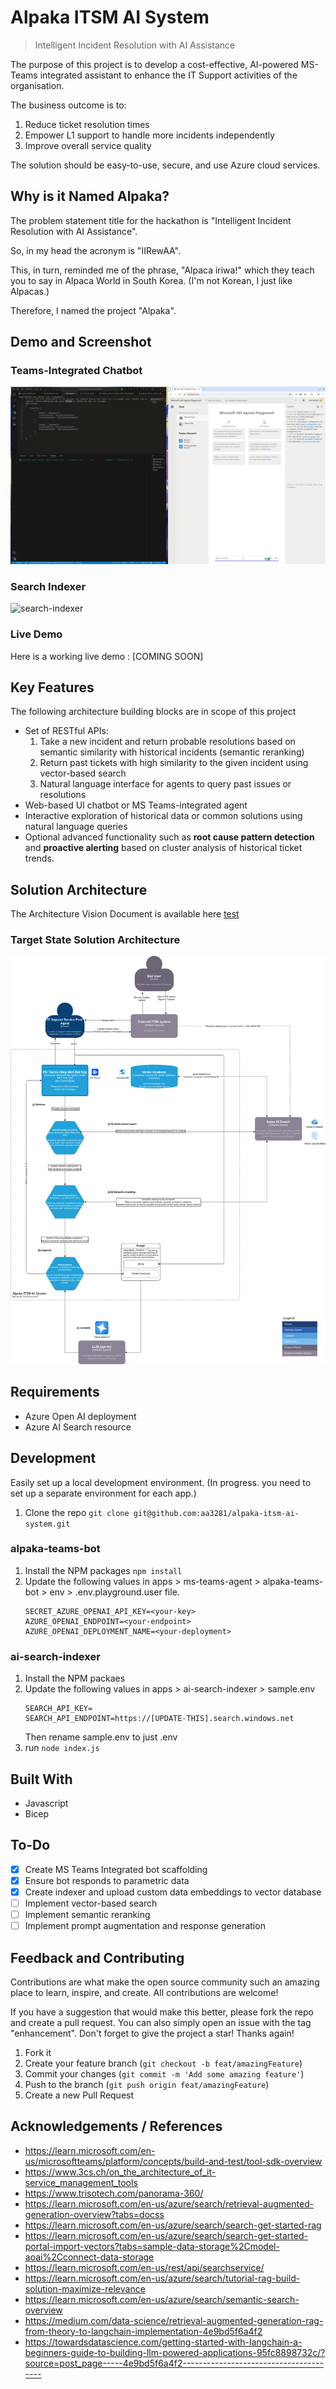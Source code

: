 # Alpaka ITSM AI System
> Intelligent Incident Resolution with AI Assistance

The purpose of this project is to develop a cost-effective, AI-powered MS-Teams integrated assistant to enhance the IT Support activities of the organisation. 

The business outcome is to:
1. Reduce ticket resolution times
2. Empower L1 support to handle more incidents independently
3. Improve overall service quality

The solution should be easy-to-use, secure, and use Azure cloud services.

## Why is it Named Alpaka?
The problem statement title for the hackathon is "Intelligent Incident Resolution with AI Assistance".

So, in my head the acronym is "IIRewAA".

This, in turn, reminded me of the phrase, "Alpaca iriwa!" which they teach you to say in Alpaca World in South Korea. (I'm not Korean, I just like Alpacas.)

Therefore, I named the project "Alpaka".

## Demo and Screenshot
### Teams-Integrated Chatbot 
![demo](/docs/alpaka-demo.gif)

### Search Indexer
![search-indexer](/docs/ai-search-indexer.gif)

### Live Demo
Here is a working live demo : [COMING SOON]

## Key Features

The following architecture building blocks are in scope of this project

- Set of RESTful APIs:
	1. Take a new incident and return probable resolutions based on semantic similarity with historical incidents (semantic reranking)
	2. Return past tickets with high similarity to the given incident using vector-based search
	3. Natural language interface for agents to query past issues or resolutions
- Web-based UI chatbot or MS Teams-integrated agent
- Interactive exploration of historical data or common solutions using natural language queries
- Optional advanced functionality such as **root cause pattern detection** and **proactive alerting** based on cluster analysis of historical ticket trends.

## Solution Architecture

The Architecture Vision Document is available here [test](/docs/Architecture%20Vision%20Document.pdf)

### Target State Solution Architecture
![c4-target-ssolution-architecture](/docs/Figure%203%20-%20C4%20Target%20State%20Solution%20Architecture.drawio.png)

## Requirements
- Azure Open AI deployment
- Azure AI Search resource

## Development
Easily set up a local development environment. 
(In progress. you need to set up a separate environment for each app.)

1. Clone the repo
    ```git clone git@github.com:aa3281/alpaka-itsm-ai-system.git```

### alpaka-teams-bot

1. Install the NPM packages 
    ```npm install```
2. Update the following values in apps > ms-teams-agent > alpaka-teams-bot > env > .env.playground.user file.
    ```
    SECRET_AZURE_OPENAI_API_KEY=<your-key>
    AZURE_OPENAI_ENDPOINT=<your-endpoint>
    AZURE_OPENAI_DEPLOYMENT_NAME=<your-deployment>
    ```

### ai-search-indexer
1. Install the NPM packaes
2.  Update the following values in apps > ai-search-indexer > sample.env
    ```
    SEARCH_API_KEY=
    SEARCH_API_ENDPOINT=https://[UPDATE-THIS].search.windows.net
    ```
    Then rename sample.env to just .env
3. run `node index.js`

## Built With
- Javascript
- Bicep
 
## To-Do
- [x] Create MS Teams Integrated bot scaffolding
- [x] Ensure bot responds to parametric data
- [x] Create indexer and upload custom data embeddings to vector database
- [ ] Implement vector-based search
- [ ] Implement semantic reranking
- [ ] Implement prompt augmentation and response generation

## Feedback and Contributing
Contributions are what make the open source community such an amazing place to learn, inspire, and create. All contributions are welcome!

If you have a suggestion that would make this better, please fork the repo and create a pull request. You can also simply open an issue with the tag "enhancement". Don't forget to give the project a star! Thanks again!

1. Fork it 
2. Create your feature branch (`git checkout -b feat/amazingFeature`)
3. Commit your changes (`git commit -m 'Add some amazing feature'`)
4. Push to the branch (`git push origin feat/amazingFeature`)
5. Create a new Pull Request

## Acknowledgements / References
- https://learn.microsoft.com/en-us/microsoftteams/platform/concepts/build-and-test/tool-sdk-overview
- https://www.3cs.ch/on_the_architecture_of_it-service_management_tools
- https://www.trisotech.com/panorama-360/
- https://learn.microsoft.com/en-us/azure/search/retrieval-augmented-generation-overview?tabs=docss
- https://learn.microsoft.com/en-us/azure/search/search-get-started-rag
- https://learn.microsoft.com/en-us/azure/search/search-get-started-portal-import-vectors?tabs=sample-data-storage%2Cmodel-aoai%2Cconnect-data-storage
- https://learn.microsoft.com/en-us/rest/api/searchservice/
- https://learn.microsoft.com/en-us/azure/search/tutorial-rag-build-solution-maximize-relevance
- https://learn.microsoft.com/en-us/azure/search/semantic-search-overview
- https://medium.com/data-science/retrieval-augmented-generation-rag-from-theory-to-langchain-implementation-4e9bd5f6a4f2
- https://towardsdatascience.com/getting-started-with-langchain-a-beginners-guide-to-building-llm-powered-applications-95fc8898732c/?source=post_page-----4e9bd5f6a4f2---------------------------------------
